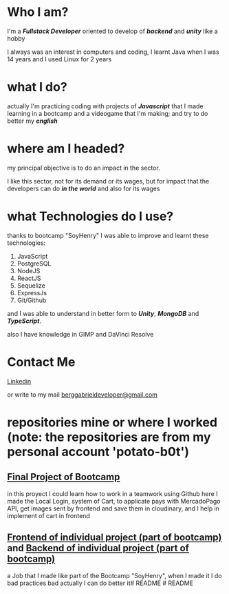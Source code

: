 # Who I am?
I'm a ***Fullstack Developer*** oriented to develop of ***backend*** and ***unity*** like a hobby

I always was an interest in computers and coding, I learnt Java when I was 14 years and I used Linux for 2 years

# what I do?
actually I'm practicing coding with projects of ***Javascript*** that I made learning in a bootcamp and a videogame that I'm making; 
and try to do better my ***english***

# where am I headed?
my principal objective is to do an impact in the sector.

I like this sector, not for its demand or its wages, but for impact that the developers can do ***in the world***
and also for its wages

# what Technologies do I use?
thanks to bootcamp "SoyHenry" I was able to improve and learnt these technologies:

1. JavaScript
2. PostgreSQL
3. NodeJS
4. ReactJS
5. Sequelize
6. ExpressJs
7. Git/Github

and I was able to understand in better form to ***Unity***, ***MongoDB*** and ***TypeScript***.

also I have knowledge in GIMP and DaVinci Resolve

# Contact Me

[Linkedin](https://www.linkedin.com/in/gabrielbberg/)

or write to my mail berggabrieldeveloper@gmail.com

# repositories mine or where I worked (note: the repositories are from my personal account 'potato-b0t')

## [Final Project of Bootcamp](https://github.com/rafaelmad97/ProyectoFinalGrupal/tree/FrontEnd)

in this proyect I could learn how to work in a teamwork using Github
here I made the Local Login, system of Cart, to applicate pays with MercadoPago API, get images sent by frontend and save them in cloudinary, 
and I help in implement of cart in frontend

## [Frontend of individual project (part of bootcamp)](https://github.com/potato-b0t/PI-CLIENT) and [Backend of individual project (part of bootcamp)](https://github.com/potato-b0t/PI-API)

a Job that I made like part of the Bootcamp "SoyHenry", when I made it I do bad practices bad actually I can do better it#   R E A D M E  
 #   R E A D M E  
 